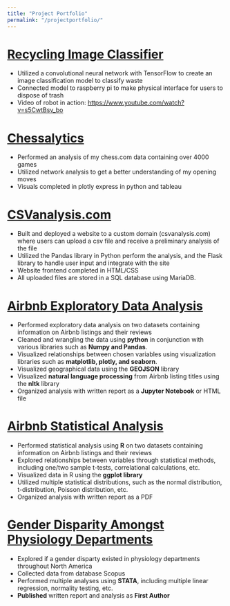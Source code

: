 ```yaml
---
title: "Project Portfolio"
permalink: "/projectportfolio/"
---
```

# [Recycling Image Classifier](https://github.com/imadahmad97/garbage-image-classifier)

* Utilized a convolutional neural network with TensorFlow to create an image classification model to classify waste
* Connected model to raspberry pi to make physical interface for users to dispose of trash
* Video of robot in action: https://www.youtube.com/watch?v=s5CwtBsv_bo

# [Chessalytics](https://medium.com/@imadahmad97/chessalytics-analyzing-my-chess-games-to-better-understand-my-play-style-d08c75d7fc9b)

* Performed an analysis of my chess.com data containing over 4000 games
* Utilized network analysis to get a better understanding of my opening moves
* Visuals completed in plotly express in python and tableau

# [CSVanalysis.com](csvanalysis.com)

* Built and deployed a website to a custom domain (csvanalysis.com) where users can upload a csv file and receive a preliminary analysis of the file
* Utilized the Pandas library in Python perform the analysis, and the Flask library to handle user input and integrate with the site 
* Website frontend completed in HTML/CSS
* All uploaded files are stored in a SQL database using MariaDB.

# [Airbnb Exploratory Data Analysis](analysis1.html)

* Performed exploratory data analysis on two datasets containing information on Airbnb listings and their reviews 
* Cleaned and wrangling the data using **python** in conjunction with various libraries such as **Numpy and Pandas**. 
* Visualized relationships between chosen variables using visualization libraries such as **matplotlib, plotly, and seaborn**. 
* Visualized geographical data using the **GEOJSON** library 
* Visualized **natural language processing** from Airbnb listing titles using the **nltk** library
* Organized analysis with written report as a **Jupyter Notebook** or HTML file

# [Airbnb Statistical Analysis](https://github.com/imadahmad97/Statistical-Analysis-of-Airbnb-Data)

* Performed statistical analysis using **R** on two datasets containing information on Airbnb listings and their reviews
* Explored relationships between variables through statistical methods, including one/two sample t-tests, correlational calculations, etc.
* Visualized data in R using the **ggplot library**
* Utilized multiple statistical distributions, such as the normal distribution, t-distribution, Poisson distribution, etc.
* Organized analysis with written report as a PDF

# [Gender Disparity Amongst Physiology Departments](https://www.cureus.com/articles/46484-sex-disparity-among-faculty-of-physiology-in-north-american-academia-differences-in-scholarly-productivity-and-academic-rank)

* Explored if a gender disparty existed in physiology departments throughout North America
* Collected data from database Scopus
* Performed multiple analyses using **STATA**, including multiple linear regression, normality testing, etc.
* **Published** written report and analysis as **First Author**



